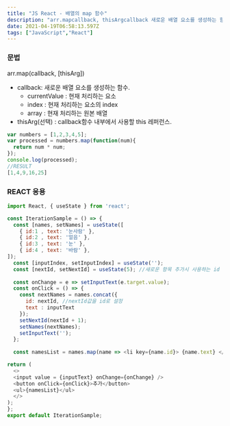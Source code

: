 ```yaml
---
title: "JS React - 배열의 map 함수"
description: "arr.mapcallback, thisArgcallback 새로운 배열 요소를 생성하는 함수.currentValue  현재 처리하는 요소index  현재 처리하는 요소의 indexarray  현재 처리하는 원본 배열thisArg선택  callback함수"
date: 2021-04-19T06:58:13.597Z
tags: ["JavaScript","React"]
---
```

### 문법
arr.map(callback, [thisArg])
- callback: 새로운 배열 요소를 생성하는 함수.
  - currentValue : 현재 처리하는 요소
  - index : 현재 처리하는 요소의 index
  - array : 현재 처리하는 원본 배열
- thisArg(선택) : callback함수 내부에서 사용할 this 레퍼런스.

```js
var numbers = [1,2,3,4,5];
var processed = numbers.map(function(num){
  return num * num;
});
console.log(processed);
//RESULT
[1,4,9,16,25]
```

### REACT 응용
```js
import React, { useState } from 'react';

const IterationSample = () => {
  const [names, setNames] = useState([
    { id:1 , text: '눈사람' },
    { id:2 , text: '얼음' },
    { id:3 , text: '눈' },
    { id:4 , text: '바람' },
]);
  const [inputIndex, setInputIndex] = useState('');
  const [nextId, setNextId] = useState(5); //새로운 항목 추가시 사용하는 id
  
  const onChange = e => setInputText(e.target.value);
  const onClick = () => {
    const nextNames = names.concat({
      id: nextId, //nextId값을 id로 설정
      text : inputText
    });
    setNextId(nextId + 1);
    setNames(nextNames);
    setInputText('');
  };
  
  const namesList = names.map(name => <li key={name.id}> {name.text} </li>);

return (
  <>
  <input value = {inputText} onChange={onChange} />
  <button onClick={onClick}>추가</button>
  <ul>{namesList}</ul>
  </>
);
};
export default IterationSample;
```
   
 